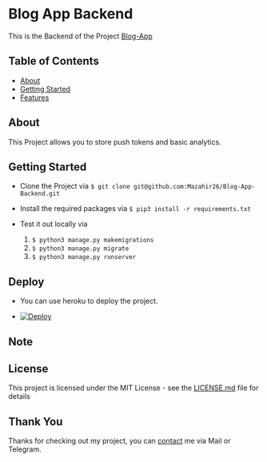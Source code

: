 # Blog App Backend

This is the Backend of the Project [Blog-App](https://github.com/Mazahir26/Blog-App)

## Table of Contents

- [About](#about)
- [Getting Started](#getting-started)
- [Features](#features)

## About

This Project allows you to store push tokens and basic analytics.

## Getting Started

- Clone the Project via `$ git clone git@github.com:Mazahir26/Blog-App-Backend.git`

- Install the required packages via `$ pip3 install -r requirements.txt`

- Test it out locally via
  1. `$ python3 manage.py makemigrations`
  2. `$ python3 manage.py migrate`
  3. `$ python3 manage.py runserver`

## Deploy

- You can use heroku to deploy the project.

- [![Deploy](https://www.herokucdn.com/deploy/button.svg)](https://heroku.com/deploy)

## Note

## License

This project is licensed under the MIT License - see the [LICENSE.md](LICENSE.md) file for details

## Thank You

Thanks for checking out my project, you can [contact](http://mazahir26.github.io/) me via Mail or Telegram.
